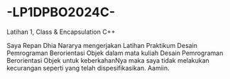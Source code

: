 # -LP1DPBO2024C-
Latihan 1, Class &amp; Encapsulation C++


Saya Repan Dhia Nararya mengerjakan Latihan Praktikum Desain Pemrograman Berorientasi Objek dalam mata kuliah
Desain Pemrograman Berorientasi Objek untuk keberkahanNya maka saya tidak
melakukan kecurangan seperti yang telah dispesifikasikan. Aamiin.
